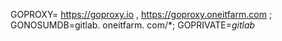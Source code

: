 
GOPROXY= https://goproxy.io , https://goproxy.oneitfarm.com ; GONOSUMDB=gitlab. oneitfarm. com/*; GOPRIVATE=*gitlab*

